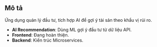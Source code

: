 ## Mô tả
Ứng dụng quản lý đầu tư, tích hợp AI để gợi ý tài sản theo khẩu vị rủi ro.

- **AI Recommendation**: Dùng ML gợi ý đầu tư từ dữ liệu API.
- **Frontend**: Đang hoàn thiện.
- **Backend**: Kiến trúc Microservices.
